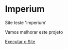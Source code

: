 # Imperium
 Site teste 'Imperium'

 Vamos melhorar este projeto

<a href="https://danieldvlp.github.io/Imperium/page1.html">Executar o Site</a>